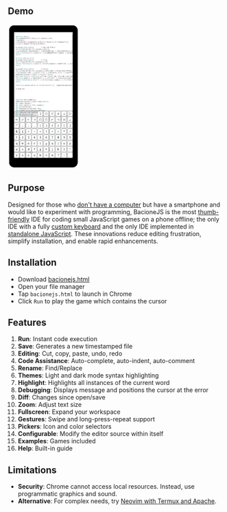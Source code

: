 ## Demo
<a href="//bacionejs.github.io/editor/bacionejs.html" target="_blank">
    <img src="README.jpg" width="33%" />
</a>

## Purpose
Designed for those who [don't have a computer](https://www.google.com/search?q=philippines+computer+ownership) but have a smartphone
and would like to experiment with programming, BacioneJS is the most [thumb-friendly](https://youtu.be/lx6Pf-KflcQ?si=jBlJVh4iwFUp_Nj8) IDE for coding small JavaScript games on a phone offline; the only IDE with a fully [custom keyboard](//github.com/search?q=ide+%22custom+keyboard%22&type=repositories) and the only IDE implemented in [standalone JavaScript](//github.com/search?q=standalone+javascript+ide+language%3Ahtml&type=repositories). These innovations reduce editing frustration, simplify installation, and enable rapid enhancements. 

## Installation
- Download [bacionejs.html](https://raw.githubusercontent.com/bacionejs/editor/main/bacionejs.html)
- Open your file manager
- Tap `bacionejs.html` to launch in Chrome
- Click `Run` to play the game which contains the cursor

## Features
1. **Run**: Instant code execution  
1. **Save**: Generates a new timestamped file  
1. **Editing**: Cut, copy, paste, undo, redo  
1. **Code Assistance**: Auto-complete, auto-indent, auto-comment  
1. **Rename**: Find/Replace
1. **Themes**: Light and dark mode syntax highlighting  
1. **Highlight**: Highlights all instances of the current word  
1. **Debugging**: Displays message and positions the cursor at the error  
1. **Diff**: Changes since open/save  
1. **Zoom**: Adjust text size  
1. **Fullscreen**: Expand your workspace  
1. **Gestures**: Swipe and long-press-repeat support  
1. **Pickers**: Icon and color selectors  
1. **Configurable**: Modify the editor source within itself  
1. **Examples**: Games included
1. **Help**: Built-in guide
   
## Limitations
- **Security**: Chrome cannot access local resources. Instead, use programmatic graphics and sound.
- **Alternative**: For complex needs, try [Neovim with Termux and Apache](https://github.com/bacionejs/termux).

